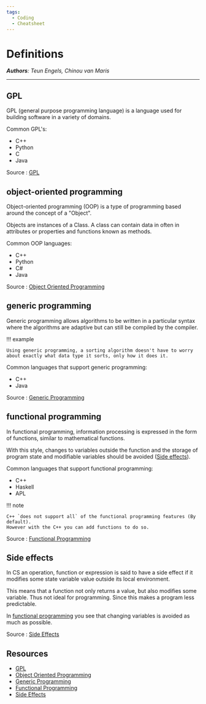 ```yaml
---
tags:
  - Coding
  - Cheatsheet
---
```


# Definitions

_**Authors**: Teun Engels, Chinou van Maris_

---

## GPL

GPL (general purpose programming language) is a language used for building software in a variety of domains.

Common GPL's:

- C++
- Python
- C
- Java

Source : [GPL](https://en.wikipedia.org/wiki/General-purpose_programming_language)

## object-oriented programming

Object-oriented programming (OOP) is a type of programming based around the concept of a "Object".

Objects are instances of a Class. A class can contain data in often in attributes or properties and functions known as methods.

Common OOP languages:

- C++
- Python
- C#
- Java

Source : [Object Oriented Programming](https://en.wikipedia.org/wiki/Object-oriented_programming)

## generic programming

Generic programming allows algorithms to be written in a particular syntax where the algorithms are adaptive but can still be compiled by the compiler.

!!! example

    Using generic programming, a sorting algorithm doesn't have to worry about exactly what data type it sorts, only how it does it.


Common languages that support generic programming:

- C++
- Java

Source : [Generic Programming](https://en.wikipedia.org/wiki/Generic_programming)

## functional programming

In functional programming, information processing is expressed in the form of functions, similar to mathematical functions.

With this style, changes to variables outside the function and the storage of program state and modifiable variables should be avoided ([Side effects](#side-effects)).

Common languages that support functional programming:

- C++
- Haskell
- APL

!!! note

    C++ `does not support all` of the functional programming features (By default).
    However with the C++ you can add functions to do so.

Source : [Functional Programming](https://en.wikipedia.org/wiki/Functional_programming)

## Side effects

In CS an operation, function or expression is said to have a side effect if it modifies some state variable value outside its local environment.

This means that a function not only returns a value, but also modifies some variable. Thus not ideal for programming. Since this makes a program less predictable.

In [functional programming](#functional-programming) you see that changing variables is avoided as much as possible.

Source : [Side Effects](https://en.wikipedia.org/wiki/Side_effect_(computer_science))

## Resources

- [GPL](https://en.wikipedia.org/wiki/General-purpose_programming_language)
- [Object Oriented Programming](https://en.wikipedia.org/wiki/Object-oriented_programming)
- [Generic Programming](https://en.wikipedia.org/wiki/Generic_programming)
- [Functional Programming](https://en.wikipedia.org/wiki/Functional_programming)
- [Side Effects](https://en.wikipedia.org/wiki/Side_effect_(computer_science))
